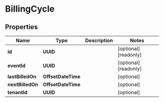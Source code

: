 

# BillingCycle


## Properties

Name | Type | Description | Notes
------------ | ------------- | ------------- | -------------
**id** | **UUID** |  |  [optional] [readonly]
**eventId** | **UUID** |  |  [optional] [readonly]
**lastBilledOn** | **OffsetDateTime** |  |  [optional]
**nextBilledOn** | **OffsetDateTime** |  |  [optional]
**tenantId** | **UUID** |  |  [optional]



